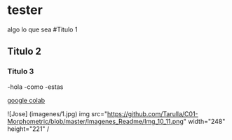 # tester
algo 
lo que sea 
#Titulo 1 
## Titulo 2
### Titulo 3
-hola
-como
-estas

[google colab](https://colab.research.google.com/notebooks/intro.ipynb#recent=true)

![Jose] (imagenes/1.jpg)
img src="https://github.com/Tarulla/C01-Morphometric/blob/master/Imagenes_Readme/Img_10_11.png" width="248" height="221" /
